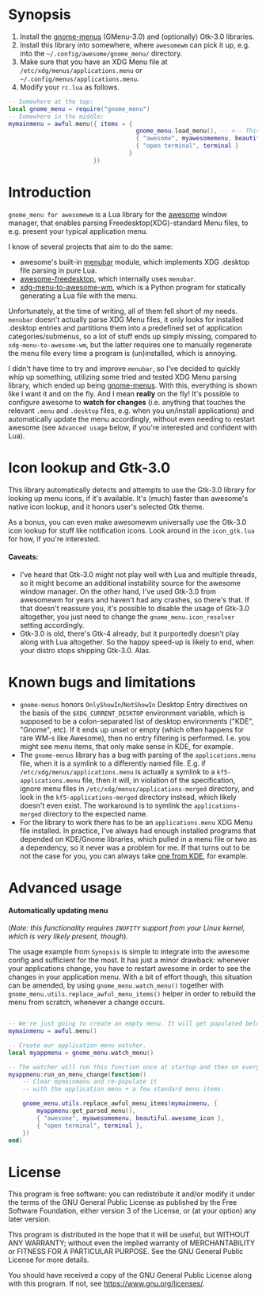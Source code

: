 # Synopsis
1. Install the [gnome-menus] (GMenu-3.0) and (optionally) Gtk-3.0 libraries.
1. Install this library into somewhere, where `awesomewm` can pick it up, e.g. into the `~/.config/awesome/gnome_menu/` directory.
1. Make sure that you have an XDG Menu file at `/etc/xdg/menus/applications.menu` or `~/.config/menus/applications.menu`.
1. Modify your `rc.lua` as follows.

```lua
-- Somewhere at the top:
local gnome_menu = require("gnome_menu")
-- Somewhere in the middle:
mymainmenu = awful.menu({ items = {
                                    gnome_menu.load_menu(), -- <-- This is the important new line.
                                    { "awesome", myawesomemenu, beautiful.awesome_icon },
                                    { "open terminal", terminal }
                                  }
                        })
```

# Introduction

`gnome_menu for awesomewm` is a Lua library for the [awesome] window manager,
that enables parsing Freedesktop(XDG)-standard Menu files, to e.g. present your typical application menu.

I know of several projects that aim to do the same:
* awesome's built-in [menubar] module, which implements XDG .desktop file parsing in pure Lua.
* [awesome-freedesktop], which internally uses `menubar`.
* [xdg-menu-to-awesome-wm], which is a Python program for statically generating a Lua file with the menu.

Unfortunately, at the time of writing, all of them fell short of my needs.
`menubar` doesn't actually parse XDG Menu files, it only looks for installed .desktop entries and
partitions them into a predefined set of application categories/submenus,
so a lot of stuff ends up simply missing, compared to `xdg-menu-to-awesome-wm`, but the latter requires
one to manually regenerate the menu file every time a program is (un)installed, which is annoying.

I didn't have time to try and improve `menubar`, so I've decided to quickly whip up something,
utilizing some tried and tested XDG Menu parsing library, which ended up being [gnome-menus].
With this, everything is shown like I want it and on the fly. And I mean **really** on the fly!
It's possible to configure awesome to **watch for changes**
(i.e. anything that touches the relevant `.menu` and `.desktop` files, e.g. when you un/install applications)
and automatically update the menu accordingly, without even needing to restart awesome
(see `Advanced usage` below, if you're interested and confident with Lua).

# Icon lookup and Gtk-3.0

This library automatically detects and attempts to use the Gtk-3.0 library for looking up menu icons, if it's available.
It's (much) faster than awesome's native icon lookup, and it honors user's selected Gtk theme.

As a bonus, you can even make awesomewm universally use the Gtk-3.0 icon lookup for stuff
like notification icons. Look around in the `icon_gtk.lua` for how, if you're interested.

#### Caveats:
* I've heard that Gtk-3.0 might not play well with Lua and multiple threads, so it might become an
  additional instability source for the awesome window manager. On the other hand, I've used Gtk-3.0
  from awesomewm for years and haven't had any crashes, so there's that. If that doesn't reassure you,
  it's possible to disable the usage of Gtk-3.0 altogether, you just need to change the
  `gnome_menu.icon_resolver` setting accordingly.
* Gtk-3.0 is old, there's Gtk-4 already, but it purportedly doesn't play along with Lua altogether.
  So the happy speed-up is likely to end, when your distro stops shipping Gtk-3.0. Alas.

# Known bugs and limitations

* `gnome-menus` honors `OnlyShowIn`/`NotShowIn` Desktop Entry directives on the basis of the `$XDG_CURRENT_DESKTOP`
  environment variable, which is supposed to be a colon-separated list of desktop environments ("KDE", "Gnome", etc).
  If it ends up unset or empty (which often happens for rare WM-s like Awesome), then no entry filtering is performed.
  I.e. you might see menu items, that only make sense in KDE, for example.
* The `gnome-menus` library has a bug with parsing of the `applications.menu` file, when it is a symlink to a differently named file.
  E.g. if `/etc/xdg/menus/applications.menu` is actually a symlink to a `kf5-applications.menu` file, then it will,
  in violation of the specification, ignore menu files in `/etc/xdg/menus/applications-merged` directory,
  and look in the `kf5-applications-merged` directory instead, which likely doesn't even exist.
  The workaround is to symlink the `applications-merged` directory to the expected name.
* For the library to work there has to be an `applications.menu` XDG Menu file installed.
  In practice, I've always had enough installed programs that depended on KDE/Gnome libraries,
  which pulled in a menu file or two as a dependency, so it never was a problem for me.
  If that turns out to be not the case for you, you can always take [one from KDE], for example.

# Advanced usage

#### Automatically updating menu
(*Note: this functionality requires `INOFITY` support from your Linux kernel, which is very likely present, though*).

The usage example from `Synopsis` is simple to integrate into the awesome config and sufficient for the most.
It has just a minor drawback: whenever your applications change, you have to restart awesome in order to see
the changes in your application menu. With a bit of effort though, this situation can be amended, by using
`gnome_menu.watch_menu()` together with `gnome_menu.utils.replace_awful_menu_items()` helper
in order to rebuild the menu from scratch, whenever a change occurs.

```lua

-- We're just going to create an empty menu. It will get populated below.
mymainmenu = awful.menu()

-- Create our application menu watcher.
local myappmenu = gnome_menu.watch_menu()

-- The watcher will run this function once at startup and then on every change.
myappmenu:run_on_menu_change(function()
    -- Clear mymainmenu and re-populate it
    -- with the application menu + a few standard menu items.

    gnome_menu.utils.replace_awful_menu_items(mymainmenu, {
        myappmenu:get_parsed_menu(),
        { "awesome", myawesomemenu, beautiful.awesome_icon },
        { "open terminal", terminal },
    })
end)

```

# License

This program is free software: you can redistribute it and/or modify it under the terms of the GNU General Public License as published by the Free Software Foundation, either version 3 of the License, or (at your option) any later version.

This program is distributed in the hope that it will be useful, but WITHOUT ANY WARRANTY; without even the implied warranty of MERCHANTABILITY or FITNESS FOR A PARTICULAR PURPOSE. See the GNU General Public License for more details.

You should have received a copy of the GNU General Public License along with this program. If not, see <https://www.gnu.org/licenses/>.

[awesome]: https://awesomewm.org/
[gnome-menus]: https://gitlab.gnome.org/GNOME/gnome-menus
[menubar]: https://awesomewm.org/doc/api/libraries/menubar.html
[awesome-freedesktop]: https://github.com/lcpz/awesome-freedesktop
[xdg-menu-to-awesome-wm]: https://github.com/albel727/xdg-menu-to-awesome-wm
[one from KDE]: https://invent.kde.org/frameworks/kservice/-/raw/master/src/applications.menu
